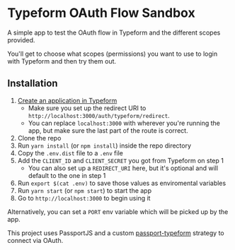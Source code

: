 # Typeform OAuth Flow Sandbox

A simple app to test the OAuth flow in Typeform and the different scopes provided. 

You'll get to choose what scopes (permissions) you want to use to login with Typeform and then try them out.

## Installation
1. [Create an application in Typeform](https://admin.typeform.test/account#/section/apps)
    * Make sure you set up the redirect URI to `http://localhost:3000/auth/typeform/redirect`.
    * You can replace `localhost:3000` with wherever you're running the app, but make sure the last part of the route is correct.
1. Clone the repo
1. Run `yarn install` (or `npm install`) inside the repo directory
1. Copy the `.env.dist` file to a `.env` file  
1. Add the `CLIENT_ID` and `CLIENT_SECRET` you got from Typeform on step 1
    * You can also set up a `REDIRECT_URI` here, but it's optional and will default to the one in step 1
1. Run `export $(cat .env)` to save those values as enviromental variables
1. Run `yarn start` (or `npm start`) to start the app
1. Go to `http://localhost:3000` to begin using it

Alternatively, you can set a `PORT` env variable which will be picked up by the app.

This project uses PassportJS and a custom [passport-typeform](https://www.npmjs.com/package/passport-typeform) strategy to connect via OAuth.
